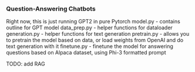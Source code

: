 ### Question-Answering Chatbots
Right now, this is just running GPT2 in pure Pytorch
model.py - contains outline for GPT model
data_prep.py - helper functions for dataloader
generation.py - helper functions for text generation
pretrain.py - allows you to pretrain the model based on data, or load weights from OpenAI and do text generation with it
finetune.py - finetune the model for answering questions based on Alpaca dataset, using Phi-3 formatted prompt

TODO: add RAG
